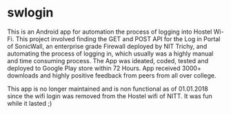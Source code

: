 # swlogin

This is an Android app for automation the process of logging into Hostel Wi-Fi. This project involved finding
the GET and POST API for the Log in Portal of SonicWall, an enterprise grade Firewall deployed by
NIT Trichy, and automating the process of logging in, which usually was a highly manual and time
consuming process. The App was ideated, coded, tested and deployed to Google Play store within 72 Hours.
App received 3000+ downloads and highly positive feedback from peers from all over college.


This app is no longer maintained and is non functional as of 01.01.2018 since the wifi login was removed from the Hostel wifi of NITT. 
It was fun while it lasted ;)



